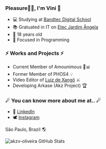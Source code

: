 ### Pleasure👋🏾, I'm Vini 🦅

<!--
**akzv-oliveira/akzv-oliveira** is a ✨ _special_ ✨ repository because its `README.md` (this file) appears on your GitHub profile.

Here are some ideas to get you started:

- 🔭 I’m currently working on ...
- 🌱 I’m currently learning ...
- 👯 I’m looking to collaborate on ...
- 🤔 I’m looking for help with ...
- 💬 Ask me about ...
- 📫 How to reach me: ...
- 😄 Pronouns: ...
- ⚡ Fun fact: ...
-->

- 💻 Studying at <a href="http://www.digitalschool.com.br/faculdade/"> Bandtec Digital School </a>
- 📚 Gratuated in IT on <a href="https://etecjardimangela.com.br/2/"> Etec Jardim Ângela </a>
- 📌 18 years old
- 🎯 Focused in Programming

### ⚡ Works and Projects ⚡
- Current Member of Amounimous 💛📊
- Former Member of PHOS4 💡
- Video Editor of <a href="https://www.youtube.com/channel/UCy7577N6wWz_R8zSX4c5iPg">Luiz de Xangô</a> ⚔ 
- Developing Arkase (Akz Project) 🏆

### ☄ You can know more about me at.. ☄
- 💼 <a href="https://www.linkedin.com/in/vin%C3%ADcius-oliveira-9982a419a/">LinkedIn</a>
- 🕊 <a href="https://www.instagram.com/akzvini/?hl=pt-br">Instagram</a>


São Paulo, Brazil 🌎

![akzv-oliveira GitHub Stats](https://github-readme-stats.vercel.app/api?username=akzv-oliveira&show_icons=true)